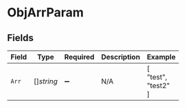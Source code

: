 # ObjArrParam


## Fields

| Field               | Type                | Required            | Description         | Example             |
| ------------------- | ------------------- | ------------------- | ------------------- | ------------------- |
| `Arr`               | []*string*          | :heavy_minus_sign:  | N/A                 | [<br/>"test",<br/>"test2"<br/>] |